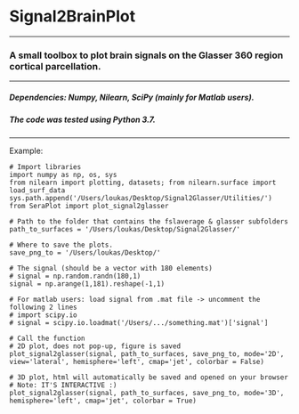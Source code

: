 # Signal2BrainPlot

***

### A small toolbox to plot brain signals on the Glasser 360 region cortical parcellation.

***

##### Dependencies: Numpy, Nilearn, SciPy (mainly for Matlab users).
##### The code was tested using Python 3.7.

***

Example:

```
# Import libraries
import numpy as np, os, sys
from nilearn import plotting, datasets; from nilearn.surface import load_surf_data
sys.path.append('/Users/loukas/Desktop/Signal2Glasser/Utilities/')
from SeraPlot import plot_signal2glasser

# Path to the folder that contains the fslaverage & glasser subfolders
path_to_surfaces = '/Users/loukas/Desktop/Signal2Glasser/'

# Where to save the plots.
save_png_to = '/Users/loukas/Desktop/'

# The signal (should be a vector with 180 elements)
# signal = np.random.randn(180,1)
signal = np.arange(1,181).reshape(-1,1)

# For matlab users: load signal from .mat file -> uncomment the following 2 lines
# import scipy.io
# signal = scipy.io.loadmat('/Users/.../something.mat')['signal']

# Call the function
# 2D plot, does not pop-up, figure is saved
plot_signal2glasser(signal, path_to_surfaces, save_png_to, mode='2D', view='lateral', hemisphere='left', cmap='jet', colorbar = False)

# 3D plot, html will automatically be saved and opened on your browser
# Note: IT'S INTERACTIVE :)
plot_signal2glasser(signal, path_to_surfaces, save_png_to, mode='3D', hemisphere='left', cmap='jet', colorbar = True)
```

